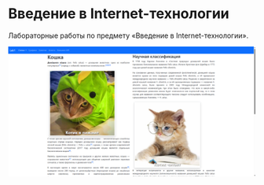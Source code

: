 # Введение в Internet-технологии
Лабораторные работы по предмету «Введение в Internet-технологии».

![Скриншот сайта](https://raw.githubusercontent.com/atlz253/Internet-technologies/master/screenshots/1.png)
